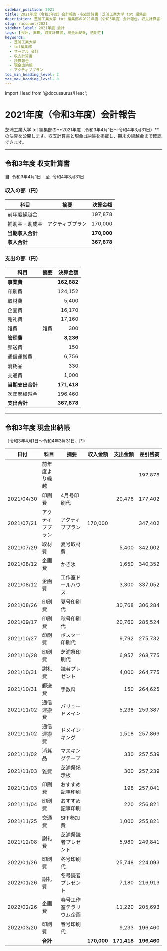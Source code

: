 ```yaml
---
sidebar_position: 2021
title: 2021年度（令和3年度）会計報告・収支計算書｜芝浦工業大学 tot 編集部
description: 芝浦工業大学 tot 編集部の2021年度（令和3年度）会計報告。収支計算書・現金出納帳・事業費内訳・期末繰越の詳細を公開。
slug: /account/2021
sidebar_label: 2021年度 会計
tags: [会計, 決算, 収支計算書, 現金出納帳, 透明性]
keywords:
  - 芝浦工業大学
  - tot編集部
  - サークル 会計
  - 収支計算書
  - 決算報告
  - 現金出納帳
  - アクティブプラン
toc_min_heading_level: 2
toc_max_heading_level: 3
---
```


import Head from '@docusaurus/Head';

<Head>
  <link rel="canonical" href="https://tot-book.vercel.app/docs/account/2021" />
  <script type="application/ld+json">
    {JSON.stringify({
      "@context": "https://schema.org",
      "@type": "Report",
      "name": "2021年度（令和3年度）会計報告・収支計算書｜芝浦工業大学 tot 編集部",
      "description": "芝浦工業大学 tot 編集部の2021年度（令和3年度）会計報告。収支計算書・現金出納帳・事業費内訳・期末繰越の詳細を公開。",
      "inLanguage": "ja",
      "datePublished": "2022-03-31",
      "dateModified": "2022-03-31",
      "url": "https://tot-book.vercel.app/docs/account/2021",
      "image": "https://tot-book.vercel.app/img/og/og-2021-finance.png",
      "publisher": {
        "@type": "Organization",
        "name": "芝浦工業大学 tot 編集部",
        "url": "https://tot-book.vercel.app/",
        "logo": {
          "@type": "ImageObject",
          "url": "https://tot-book.vercel.app/img/logo.png"
        }
      },
      "about": [
        {"@type": "Thing", "name": "会計報告"},
        {"@type": "Thing", "name": "収支計算書"},
        {"@type": "Thing", "name": "現金出納帳"}
      ],
      "isPartOf": {"@type": "CreativeWorkSeries", "name": "活動記録・会計"}
    })}
  </script>
</Head>

# 2021年度（令和3年度）会計報告

芝浦工業大学 tot 編集部の**2021年度（令和3年4月1日〜令和4年3月31日）**の決算を公開します。収支計算書と現金出納帳を掲載し、期末の繰越金まで確認できます。

---

## 令和3年度 収支計算書  
自. 令和3年4月1日　至. 令和4年3月31日

### 収入の部（円）

| 科目             | 摘要             |  決算金額 |
| ---------------- | ---------------- | --------: |
| 前年度繰越金     |                  |   197,878 |
| 補助金・助成金   | アクティブプラン |   170,000 |
| **当期収入合計** |                  | **170,000** |
| **収入合計**     |                  | **367,878** |

### 支出の部（円）

| 科目             | 摘要 |  決算金額 |
| ---------------- | ---- | --------: |
| **事業費**       |      | **162,882** |
| 印刷費           |      |   124,152 |
| 取材費           |      |     5,400 |
| 企画費           |      |    16,170 |
| 謝礼費           |      |    17,160 |
| 雑費             | 雑費 |       300 |
| **管理費**       |      |  **8,236** |
| 郵送費           |      |       150 |
| 通信運搬費       |      |     6,756 |
| 消耗品           |      |       330 |
| 交通費           |      |     1,000 |
| **当期支出合計** |      | **171,418** |
| 次年度繰越金     |      |   196,460 |
| **支出合計**     |      | **367,878** |

---

## 令和3年度 現金出納帳  
（令和3年4月1日〜令和4年3月31日、円）

| 日付       | 科目             | 摘要                     | 収入金額 | 支出金額 | 差引残高 |
| ---------- | ---------------- | ------------------------ | -------: | -------: | -------: |
|            | 前年度より繰越   |                          |          |          | 197,878  |
| 2021/04/30 | 印刷費           | 4月号印刷代              |          | 20,476   | 177,402  |
| 2021/07/21 | アクティブプラン | アクティブプラン         | 170,000  |          | 347,402  |
| 2021/07/29 | 取材費           | 夏号取材費               |          | 5,400    | 342,002  |
| 2021/08/12 | 企画費           | かき氷                   |          | 1,650    | 340,352  |
| 2021/08/12 | 企画費           | 工作室ドールハウス       |          | 3,300    | 337,052  |
| 2021/08/26 | 印刷費           | 夏号印刷代               |          | 30,768   | 306,284  |
| 2021/09/17 | 印刷費           | 秋号印刷代               |          | 20,760   | 285,524  |
| 2021/10/27 | 印刷費           | ポスター印刷代           |          | 9,792    | 275,732  |
| 2021/10/28 | 印刷費           | 芝浦祭印刷代             |          | 6,957    | 268,775  |
| 2021/10/31 | 謝礼費           | 読者プレゼント           |          | 4,000    | 264,775  |
| 2021/10/31 | 郵送費           | 手数料                   |          | 150      | 264,625  |
| 2021/11/02 | 通信運搬費       | バリュードメイン         |          | 5,238    | 259,387  |
| 2021/11/02 | 通信運搬費       | ドメインキング           |          | 1,518    | 257,869  |
| 2021/11/02 | 消耗品           | マスキングテープ         |          | 330      | 257,539  |
| 2021/11/03 | 雑費             | 芝浦祭掲示板             |          | 300      | 257,239  |
| 2021/11/03 | 印刷費           | おすすめ記事印刷         |          | 198      | 257,041  |
| 2021/11/04 | 印刷費           | おすすめ記事印刷         |          | 220      | 256,821  |
| 2021/11/25 | 交通費           | SFF参加費                |          | 1,000    | 255,821  |
| 2021/12/08 | 謝礼費           | 芝浦祭読者プレゼント     |          | 5,980    | 249,841  |
| 2022/01/26 | 印刷費           | 冬号印刷代               |          | 25,748   | 224,093  |
| 2022/01/26 | 謝礼費           | 冬号読者プレゼント       |          | 7,180    | 216,913  |
| 2022/02/26 | 企画費           | 春号工作室テラリウム企画 |          | 11,220   | 205,693  |
| 2022/03/20 | 印刷費           | 春号印刷代               |          | 9,233    | 196,460  |
|            | **合計**         |                          | **170,000** | **171,418** | **196,460** |
